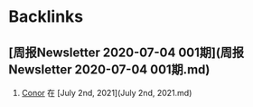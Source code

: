 
# Backlinks
## [周报Newsletter 2020-07-04 001期](周报Newsletter 2020-07-04 001期.md)

1. [Conor](Conor.md) 在 [July 2nd, 2021](July 2nd, 2021.md)

